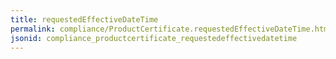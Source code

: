 ```yaml
---
title: requestedEffectiveDateTime
permalink: compliance/ProductCertificate.requestedEffectiveDateTime.html
jsonid: compliance_productcertificate_requestedeffectivedatetime
---
```

